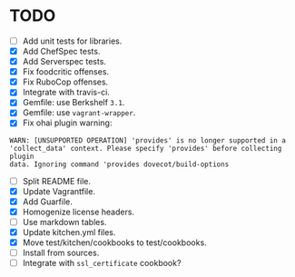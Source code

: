 TODO
====

* [ ] Add unit tests for libraries.
* [x] Add ChefSpec tests.
* [x] Add Serverspec tests.
* [x] Fix foodcritic offenses.
* [x] Fix RuboCop offenses.
* [x] Integrate with travis-ci.
* [x] Gemfile: use Berkshelf `3.1`.
* [x] Gemfile: use `vagrant-wrapper`.
* [x] Fix ohai plugin warning:
```
WARN: [UNSUPPORTED OPERATION] 'provides' is no longer supported in a
'collect_data' context. Please specify 'provides' before collecting plugin
data. Ignoring command 'provides dovecot/build-options
```
* [ ] Split README file.
* [x] Update Vagrantfile.
* [x] Add Guarfile.
* [x] Homogenize license headers.
* [ ] Use markdown tables.
* [x] Update kitchen.yml files.
* [x] Move test/kitchen/cookbooks to test/cookbooks.
* [ ] Install from sources.
* [ ] Integrate with `ssl_certificate` cookbook?
